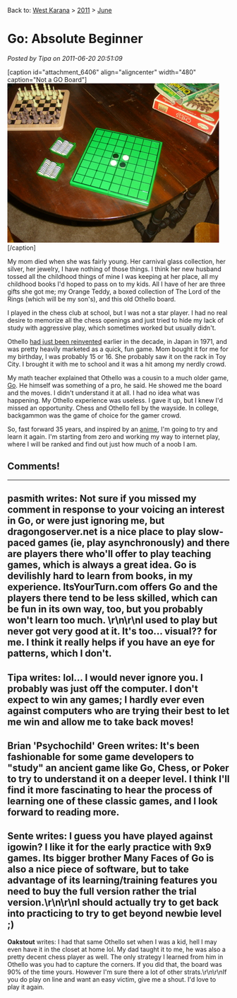 Back to: [West Karana](/posts/westkarana.md) > [2011](/posts/2011/westkarana.md) > [June](./westkarana.md)
# Go: Absolute Beginner

*Posted by Tipa on 2011-06-20 20:51:09*

[caption id="attachment\_6406" align="aligncenter" width="480" caption="Not a GO Board"][![](../../../uploads/2011/06/STP63350.jpg "Not a GO Board")](../../../uploads/2011/06/STP63350.jpg)[/caption]

My mom died when she was fairly young. Her carnival glass collection, her silver, her jewelry, I have nothing of those things. I think her new husband tossed all the childhood things of mine I was keeping at her place, all my childhood books I'd hoped to pass on to my kids. All I have of her are three gifts she got me; my Orange Teddy, a boxed collection of The Lord of the Rings (which will be my son's), and this old Othello board.

I played in the chess club at school, but I was not a star player. I had no real desire to memorize all the chess openings and just tried to hide my lack of study with aggressive play, which sometimes worked but usually didn't.

Othello [had just been reinvented](http://en.wikipedia.org/wiki/Reversi) earlier in the decade, in Japan in 1971, and was pretty heavily marketed as a quick, fun game. Mom bought it for me for my birthday, I was probably 15 or 16. She probably saw it on the rack in Toy City. I brought it with me to school and it was a hit among my nerdly crowd.

My math teacher explained that Othello was a cousin to a much older game, [Go](http://en.wikipedia.org/wiki/Go_(game)). He himself was something of a pro, he said. He showed me the board and the moves. I didn't understand it at all. I had no idea what was happening. My Othello experience was useless. I gave it up, but I knew I'd missed an opportunity. Chess and Othello fell by the wayside. In college, backgammon was the game of choice for the gamer crowd.

So, fast forward 35 years, and inspired by an [anime](http://en.wikipedia.org/wiki/Hikaru_no_Go), I'm going to try and learn it again. I'm starting from zero and working my way to internet play, where I will be ranked and find out just how much of a noob I am.

## Comments!
---
**pasmith** writes: Not sure if you missed my comment in response to your voicing an interest in Go, or were just ignoring me, but dragongoserver.net is a nice place to play slow-paced games (ie, play asynchronously) and there are players there who'll offer to play teaching games, which is always a great idea. Go is devilishly hard to learn from books, in my experience. ItsYourTurn.com offers Go and the players there tend to be less skilled, which can be fun in its own way, too, but you probably won't learn too much. \r\n\r\nI used to play but never got very good at it. It's too... visual?? for me. I think it really helps if you have an eye for patterns, which I don't.
---
**Tipa** writes: lol... I would never ignore you. I probably was just off the computer. I don't expect to win any games; I hardly ever even against computers who are trying their best to let me win and allow me to take back moves!
---
**Brian 'Psychochild' Green** writes: It's been fashionable for some game developers to "study" an ancient game like Go, Chess, or Poker to try to understand it on a deeper level.  I think I'll find it more fascinating to hear the process of learning one of these classic games, and I look forward to reading more.
---
**Sente** writes: I guess you have played against igowin? I like it for the early practice with 9x9 games. Its bigger brother Many Faces of Go is also a nice piece of software, but to take advantage of its learning/training features you need to buy the full version rather the trial version.\r\n\r\nI should actually try to get back into practicing to try to get beyond newbie level ;)
---
**Oakstout** writes: I had that same Othello set when I was a kid, hell I may even have it in the closet at home lol.  My dad taught it to me, he was also a pretty decent chess player as well.  The only strategy I learned from him in Othello was you had to capture the corners.  If you did that, the board was 90% of the time yours.  However I'm sure there a lot of other strats.\r\n\r\nIf you do play on line and want an easy victim, give me a shout.  I'd love to play it again.
